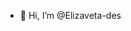 - 👋 Hi, I’m @Elizaveta-des
<!---
Elizaveta-des/Elizaveta-des is a ✨ special ✨ repository because its `README.md` (this file) appears on your GitHub profile.
You can click the Preview link to take a look at your changes.
--->
